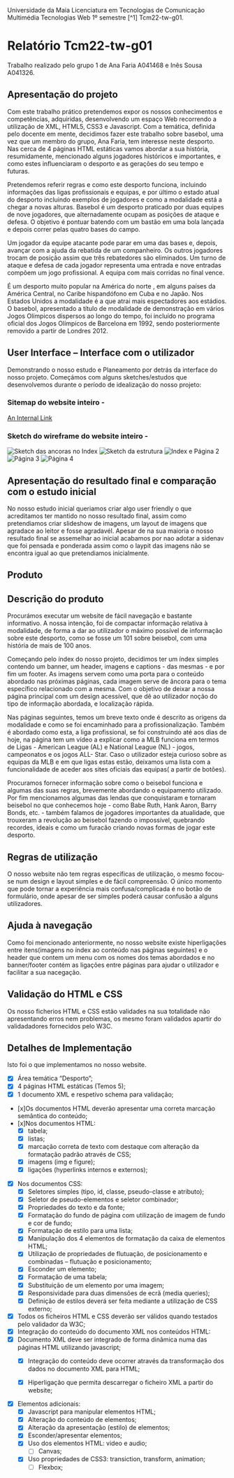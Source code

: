 Universidade da Maia Licenciatura em Tecnologias de Comunicação Multimédia Tecnologias Web 1º semestre [^1]
Tcm22-tw-g01. 
# Relatório Tcm22-tw-g01 

Trabalho realizado pelo grupo 1 de Ana Faria A041468 e Inês Sousa A041326.

## Apresentação do projeto

Com este trabalho prático pretendemos expor os nossos conhecimentos e competências, adquiridas, desenvolvendo um espaço Web recorrendo a utilização de XML, HTML5, CSS3 e Javascript. Com a temática, definida pelo docente em mente, decidimos fazer este trabalho sobre basebol, uma vez que um membro do grupo, Ana Faria, tem interesse neste desporto.
Nas cerca de 4 páginas HTML estáticas vamos abordar a sua história, resumidamente, mencionado alguns jogadores históricos e importantes, e como estes influenciaram o desporto e as gerações do seu tempo e futuras. 

Pretendemos referir regras e como este desporto funciona, incluindo informações das ligas profissionais e equipas, e por último o estado atual do desporto incluindo exemplos de jogadores e como a modalidade está a chegar a novas alturas.
Basebol é um desporto praticado por duas equipes de nove jogadores, que alternadamente ocupam as posições de ataque e defesa. O objetivo é pontuar batendo com um bastão em uma bola lançada e depois correr pelas quatro bases do campo. 

Um jogador da equipe atacante pode parar em uma das bases e, depois, avançar com a ajuda da rebatida de um companheiro. Os outros jogadores trocam de posição assim que três rebatedores são eliminados. Um turno de ataque e defesa de cada jogador representa uma entrada e nove entradas compõem um jogo profissional. A equipa com mais corridas no final vence.

É um desporto muito popular na América do norte , em alguns países da América Central, no Caribe hispandófono em Cuba e no Japão. Nos Estados Unidos a modalidade é a que atrai mais espectadores aos estádios. O basebol, apresentado a título de modalidade de demonstração em vários Jogos Olímpicos dispersos ao longo do tempo, foi incluído no programa oficial dos Jogos Olímpicos de Barcelona em 1992, sendo posteriormente removido a partir de Londres 2012.


## User Interface – Interface com o utilizador

Demonstrando o nosso estudo e Planeamento por detrás da interface do nosso projeto. Começámos com alguns sketches/estudos que desenvolvemos durante o período de idealização do nosso projeto:

### Sitemap do website inteiro - 
[An Internal Link](/SRC/xml_xsd_files/sitemap.xml)

### Sketch do wireframe do website inteiro - 

![Sketch das ancoras no Index](/DOC/sketch/WhatsApp%20Image%202023-01-18%20at%2020.27.13-2.jpeg)
![Sketch da estrutura](/DOC/sketch/WhatsApp%20Image%202023-01-18%20at%2020.27.13-3.jpeg)
![Index e Página 2](/DOC/sketch/WhatsApp%20Image%202023-01-18%20at%2020.27.14-4.jpeg)
![Página 3](/DOC/sketch/WhatsApp%20Image%202023-01-18%20at%2020.27.14-7.jpeg)
![Página 4](/DOC/sketch/WhatsApp%20Image%202023-01-18%20at%2020.27.15-4.jpeg)

## Apresentação do resultado final e comparação com o estudo inicial

No nosso estudo inicial queriamos criar algo user friendly o que acreditamos ter mantido no nosso resultado final, assim como pretendiamos criar slideshow de imagens, um layout de imagens que agradace ao leitor e fosse agradavél. Apesar de na sua maioria o nosso resultado final se assemelhar ao inicial acabamos por nao adotar a sidenav que foi pensada e ponderada assim como o laypit das imagens não se encontra igual ao que pretendiamos inicialmente.

## Produto

## Descrição do produto

Procurámos executar um website de fácil navegação e bastante informativo. A nossa intenção, foi de compactar informação relativa à modalidade, de forma a dar ao utilizador o máximo possível de informação sobre este desporto, como se fosse um 101 sobre beisebol, com uma história de mais de 100 anos.

Começando pelo índex do nosso projeto, decidimos ter um índex simples contendo um banner, um header, imagens e captions - das mesmas - e por fim um footer. As imagens servem como uma porta para o conteúdo abordado nas próximas páginas, cada imagem serve de âncora para o tema específico relacionado com a mesma. Com o objetivo de deixar a nossa página principal com um design acessível, que dê ao utilizador noção do tipo de informação abordada, e localização rápida.

Nas páginas seguintes, temos um breve texto onde é descrito as origens da modalidade e como se foi encaminhado para a profissionalização. Também é abordado como esta, a liga profissional, se foi construindo até aos dias de hoje, na página tem um vídeo a explicar como a MLB funciona em termos de Ligas - American League (AL) e National League (NL) - jogos, campeonatos e os jogos ALL- Star. Caso o utilizador esteja curioso sobre as equipas da MLB e em que ligas estas estão, deixamos uma lista com a funcionalidade de aceder aos sites oficiais das equipas( a partir de botões).

Procuramos fornecer informação sobre como o beisebol funciona e algumas das suas regras, brevemente abordando o equipamento utilizado. Por fim mencionamos algumas das lendas que conquistaram e tornaram beisebol no que conhecemos hoje - como Babe Ruth, Hank Aaron, Barry Bonds, etc. - também falamos de jogadores importantes da atualidade, que trouxeram a revolução ao beisebol fazendo o impossível, quebrando recordes, ideais e como um furacão criando novas formas de jogar este desporto.

## Regras de utilização

O nosso website não tem regras específicas de utilização, o mesmo focou-se num design e layout simples e de fácil compreensão. O único momento que pode tornar a experiência mais confusa/complicada é no botão de formulário, onde apesar de ser simples poderá causar confusão a alguns utilizadores.

## Ajuda à navegação

Como foi mencionado anteriormente, no nosso website existe hiperligações entre itens(imagens no índex ao conteúdo nas páginas seguintes) e o header que contem um menu com os nomes dos temas abordados e no banner/footer contém as ligações entre páginas para ajudar o utilizador e facilitar a sua nacegação.

## Validação do HTML e CSS

Os nosso ficherios HTML e CSS estão validades na sua totalidade não apresentando erros nem problemas, os mesmo foram validados apartir do validadadores fornecidos pelo W3C.

## Detalhes de Implementação

Isto foi o que implementamos no nosso website.

- [x] Área temática “Desporto”;
- [x] 4 páginas HTML estáticas (Temos 5);
- [x] 1 documento XML e respetivo schema para validação;
- [x]Os documentos HTML deverão apresentar uma correta marcação semântica do conteúdo;
- [x]Nos documentos HTML: 
    - [x] tabela;
    - [x] listas;
    - [x] marcação correta de texto com destaque com alteração da formatação padrão através de CSS;
    - [x] imagens (img e figure);
    - [x] ligações (hyperlinks internos e externos);
- [x] Nos documentos CSS:
    - [x] Seletores simples (tipo, id, classe, pseudo-classe e atributo);
    - [x] Seletor de pseudo-elementos e seletor combinador;
    - [x] Propriedades do texto e da fonte;
    - [x] Formatação do fundo de página com utilização de imagem de fundo e cor de fundo;
    - [x] Formatação de estilo para uma lista;
    - [x] Manipulação dos 4 elementos de formatação da caixa de elementos HTML;
    - [x] Utilização de propriedades de flutuação, de posicionamento e combinadas – flutuação e posicionamento;
    - [x] Esconder um elemento;
    - [x] Formatação de uma tabela;
    - [x] Substituição de um elemento por uma imagem;
    - [x] Responsividade para duas dimensões de ecrã (media queries);
    - [x] Definição de estilos deverá ser feita mediante a utilização de CSS externo;
- [x] Todos os ficheiros HTML e CSS deverão ser válidos quando testados pelo validador da W3C;
- [x] Integração do conteúdo do documento XML nos conteúdos HTML:
- [x] Documento XML deve ser integrado de forma dinâmica numa das páginas HTML utilizando javascript;
    - [x] Integração do conteúdo deve ocorrer através da transformação dos dados no documento XML para HTML;

    - [x] Hiperligação que permita descarregar o ficheiro XML a partir do website;
- [x] Elementos adicionais:
    - [x] Javascript para manipular elementos HTML;
    - [x] Alteração do conteúdo de elementos;
    - [x] Alteração da apresentação (estilo) de elementos;
    - [x] Esconder/apresentar elementos; 
    - [x] Uso dos elementos HTML: video e audio;
        - [ ] Canvas;
     - [x] Uso propriedades de CSS3: transiction, transform, animation;
        - [ ] Flexbox;
